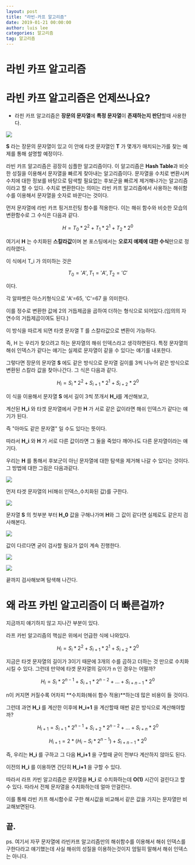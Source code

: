 ```yaml
---
layout: post
title: "라빈-카프 알고리즘"
date: 2019-01-21 00:00:00
author: luis lee
categories: 알고리즘
tag: 알고리즘
---
```


# 라빈 카프 알고리즘

# 라빈 카프 알고리즘은 언제쓰나요?

- 라핀 카프 알고리즘은 **장문의 문자열**에 **특정 문자열**이 **존재하는지 판단**할때 사용한다.

![]({{site.url}}/_posts/Algorithm/RabinKarp/Untitled-f6fc2c3e-8609-4ea9-9413-bba4eb40f0a2.png)

**S** 라는 장문의 문자열이 있고 이 안에 타겟 문자열인 **T** 가 몇개가 매치되는가를 찾는 예제를 통해 설명할 예정이다.

라빈 카프 알고리즘은 굉장히 심플한 알고리즘이다. 이 알고리즘은 **Hash Table**과 비슷한 성질을 이용해서 문자열을 빠르게 찾아내는 알고리즘이다. 문자열을 수치로 변환시켜 수치에 대한 정보를 바탕으로 탐색할 필요없는 후보군을 빠르게 제거해나가는 알고리즘이라고 할 수 있다. 수치로 변환한다는 의미는 라빈 카프 알고리즘에서 사용하는 해쉬함수를 이용해서 문자열을 숫자로 바꾼다는 것이다.

먼저 문자열에 라빈 카프 핑거프린팅 함수를 적용한다. 이는 해쉬 함수와 비슷한 모습의 변환함수로 그 수식은 다음과 같다.

$$H=T_0*2^2+T_1*2^1+T_2*2^0$$

여기서 **H** 는 수치화된 **스칼라값**이며 본 포스팅에서는 **오로지 예제에 대한 수식**만으로 정리하였다.

이 식에서 T_i 가 의미하는 것은

$$T_0='A' , T_1='A',T_2='C'$$

이다.

각 알파벳은 아스키형식으로 'A'=65, 'C'=67 을 의미한다.

이를 정수로 변환한 값에 2의 거듭제곱을 곱하여 더하는 형식으로 되어있다.(임의의 자연수의 거듭제곱이여도 된다.)

이 방식을 따르게 되면 타겟 문자열 T 를 스칼라값으로 변환이 가능하다.

즉, H 는 우리가 찾으려고 하는 문자열의 해쉬 인덱스라고 생각하면된다. 특정 문자열의 해쉬 인덱스가 같다는 얘기는 실제로 문자열이 같을 수 있다는 얘기를 내포한다.

그렇다면 장문의 문자열 **S** 에도 같은 방식으로 문자열 길이를 3씩 나누어 같은 방식으로 변환된 스칼라 값을 찾아나간다. 그 식은 다음과 같다.

$$H_i=S_i*2^2+S_{i+1}*2^1+S_{i+2}*2^0$$

이 식을 이용해서 문자열 **S** 에서 길이 3씩 쪼개서 **H_i**를 계산해보고,

계산된 **H_i** 와 타겟 문자열에서 구한 **H** 가 서로 같은 값이라면 해쉬 인덱스가 같다는 얘기가 된다.

즉 "아마도 같은 문자열" 일 수도 있다는 뜻이다.

따라서 **H_i** 와 **H** 가 서로 다른 값이라면 그 둘을 죽었다 깨어나도 다른 문자열이라는 얘기다.

우리는 **H** 를 통해서 후보군이 아닌 문자열에 대한 탐색을 제거해 나갈 수 있다는 것이다. 그 방법에 대한 그림은 다음과같다.

![]({{site.url}}/_posts/Algorithm/RabinKarp/Untitled-d3dd426b-0911-4faf-b863-8010e37edc7c.png)

먼저 타겟 문자열의 H(해쉬 인덱스,수치화된 값)를 구한다.

![]({{site.url}}/_posts/Algorithm/RabinKarp/Untitled-a7c4a0ec-369b-4718-8280-7521e36f20e9.png)

문자열 **S** 의 첫부분 부터 **H_0** 값을 구해나가며 **H**와 그 값이 같다면 실제로도 같은지 검사해본다.

![]({{site.url}}/_posts/Algorithm/RabinKarp/Untitled-7da602db-324c-4870-a94d-6c5705517a02.png)

값이 다르다면 굳이 검사할 필요가 없이 계속 진행한다.

![]({{site.url}}/_posts/Algorithm/RabinKarp/Untitled-e5d5c22f-fb8d-4339-8a94-1cef1d00fea7.png)

![]({{site.url}}/_posts/Algorithm/RabinKarp/Untitled-cf7af7e0-7577-4d85-ba8b-c763ae132a47.png)

끝까지 검사해보며 탐색해 나간다.

# 왜 라프 카빈 알고리즘이 더 빠른걸까?

지금까지 얘기하지 않고 지나간 부분이 있다.

라프 카빈 알고리즘의 핵심은 위에서 언급한 식에 나와있다.

$$H_i=S_i*2^2+S_{i+1}*2^1+S_{i+2}*2^0$$

지금은 타겟 문자열의 길이가 3이기 때문에 3개의 수를 곱하고 더하는 것 만으로 수치화 시킬 수 있다. 그런데 만약에 타겟 문자열의 길이가 n 인 경우는 어떨까?

$$H_i=S_i*2^{n-1}+S_{i+1}*2^{n-2}+...+S_{i+n-1}*2^0$$

n이 커지면 커질수록 어차피 **수치화(해쉬 함수 적용)**하는데 많은 비용이 들 것이다.

그런데 과연 **H_i** 를 계산한 이후에 **H_i+1** 을 계산할때 매번 같은 방식으로 계산해야할까?

$$H_{i+1}=S_{i+1}*2^{n-1}+S_{i+2}*2^{n-2}+...+S_{i+n}*2^0$$

$$H_{i+1}=2*{(H_i-S_{i}*2^{n-1})}+S_{i+n-1}*2^0$$

즉, 우리는 **H_i** 를 구하고 그 다음 **H_i+1** 을 구할때 굳이 전부다 계산하지 않아도 된다.

이전의 **H_i** 를 이용하면 간단히 **H_i+1** 을 구할 수 있다.

따라서 라프 카빈 알고리즘은 문자열을 **H_i** 로 수치화하는데 **O(1)** 시간이 걸린다고 할 수 있다. 따라서 전체 문자열을 수치화하는데 얼마 안걸린다.

이를 통해 라빈 카프 해시함수로 구한 해시값을 비교해서 같은 값을 가지는 문자열만 비교해보면된다.

## 끝.

ps. 여기서 자꾸 문자열에 라빈카프 알고리즘만의 해쉬함수를 이용해서 해쉬 인덱스를 구한다라고 얘기했는데 사실 해쉬의 성질을 이용하는것이지 엄밀히 말해서 해쉬 인덱스는 아니다.
